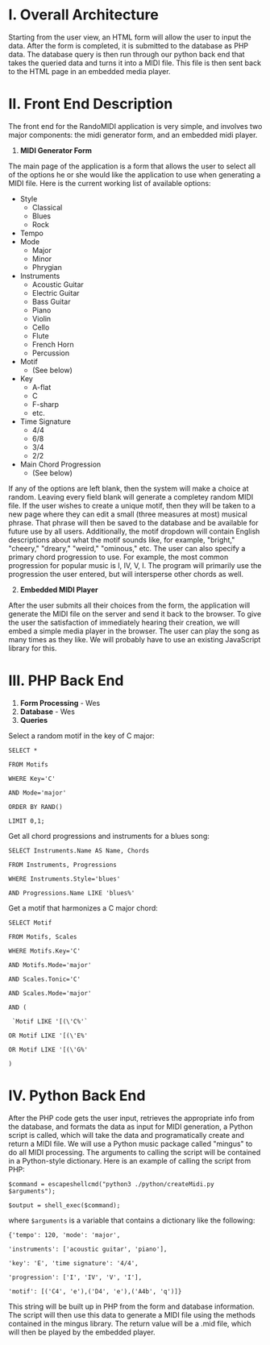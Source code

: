 # I. Overall Architecture

Starting from the user view, an HTML form will allow the user to input the data. After the form is completed, it is submitted to the database as PHP data. The database query is then run through our python back end that takes the queried data and turns it into a MIDI file. This file is then sent back to the HTML page in an embedded media player.

# II. Front End Description

The front end for the RandoMIDI application is very simple, and involves two major components:  the midi generator form, and an embedded midi player.

 1. **MIDI Generator Form**

  The main page of the application is a form that allows the user to select all of the options he or she would like the application to use when generating a MIDI file.  Here is the current working list of available options:
  * Style
     * Classical
     * Blues
     * Rock
  * Tempo
  * Mode
     * Major
     * Minor
     * Phrygian
  * Instruments
     * Acoustic Guitar
     * Electric Guitar
     * Bass Guitar
     * Piano
     * Violin
     * Cello
     * Flute
     * French Horn
     * Percussion
  * Motif
     * (See below)
  * Key
     * A-flat
     * C
     * F-sharp
     * etc.
  * Time Signature
     * 4/4
     * 6/8
     * 3/4
     * 2/2
  * Main Chord Progression
     * (See below)
  
  If any of the options are left blank, then the system will make a choice at random.  Leaving every field blank will generate a completey random MIDI file.  If the user wishes to create a unique motif, then they will be taken to a new page where they can edit a small (three measures at most) musical phrase.  That phrase will then be saved to the database and be available for future use by all users.  Additionally, the motif dropdown will contain English descriptions about what the motif sounds like, for example, "bright," "cheery," "dreary," "weird," "ominous," etc.  The user can also specify a primary chord progression to use.  For example, the most common progression for popular music is I, IV, V, I.  The program will primarily use the progression the user entered, but will intersperse other chords as well.  


 2. **Embedded MIDI Player**

  After the user submits all their choices from the form, the application will generate the MIDI file on the server and send it back to the browser.  To give the user the satisfaction of immediately hearing their creation, we will embed a simple media player in the browser.  The user can play the song as many times as they like.  We will probably have to use an existing JavaScript library for this. 
 

# III. PHP Back End
  1. **Form Processing** - Wes
  2. **Database** - Wes
  3.  **Queries**
  
 Select a random motif in the key of C major:

 `SELECT *`

 `FROM Motifs`

 `WHERE Key='C'`
 
 `AND Mode='major'`
 
 `ORDER BY RAND()`

 `LIMIT 0,1;`
 
 Get all chord progressions and instruments for a blues song:
 
 `SELECT Instruments.Name AS Name, Chords`
 
 `FROM Instruments, Progressions`
 
 `WHERE Instruments.Style='blues'`
 
 `AND Progressions.Name LIKE 'blues%'`
 
 Get a motif that harmonizes a C major chord:
 
 `SELECT Motif`
 
 `FROM Motifs, Scales`
 
 `WHERE Motifs.Key='C'`
 
 `AND Motifs.Mode='major'`
 
 `AND Scales.Tonic='C'`
 
 `AND Scales.Mode='major'`
 
 `AND (`
 
     `Motif LIKE '[(\'C%'`
     
   `OR Motif LIKE '[(\'E%'`
   
   `OR Motif LIKE '[(\'G%'`
   
 `)`
    

# IV. Python Back End
After the PHP code gets the user input, retrieves the appropriate info from the database, and formats the data as input for MIDI generation, a Python script is called, which will take the data and programatically create and return a MIDI file.  We will use a Python music package called "mingus" to do all MIDI processing.  The arguments to calling the script will be contained in a Python-style dictionary.  Here is an example of calling the script from PHP:
  
  `$command = escapeshellcmd("python3 ./python/createMidi.py $arguments");`

  `$output = shell_exec($command);`
  
where `$arguments` is a variable that contains a dictionary like the following:

  `{'tempo': 120, 'mode': 'major',`
  
  `'instruments': ['acoustic guitar', 'piano'],`
  
  `'key': 'E', 'time signature': '4/4',`
  
  `'progression': ['I', 'IV', 'V', 'I'],`
  
  `'motif': [('C4', 'e'),('D4', 'e'),('A4b', 'q')]}`

This string will be built up in PHP from the form and database information.  The script will then use this data to generate a MIDI file using the methods contained in the mingus library.  The return value will be a .mid file, which will then be played by the embedded player.   
